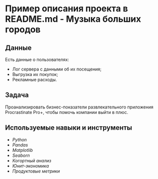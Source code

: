 # Пример описания проекта в README.md - Музыка больших городов


## Данные

Есть данные о пользователях:

- Лог сервера с данными об их посещения;
- Выгрузка их покупок;
- Рекламные расходы.

## Задача

Проанализировать бизнес-показатели развлекательного приложения Procrastinate Pro+, чтобы помочь компании выйти в плюс.

## Используемые навыки и инструменты
- *Python*
- *Pandas*
- *Matplotlib*
- *Seaborn*
- *Когортный анализ*
- *Юнит-экономика*
- *Продуктовые метрики*
